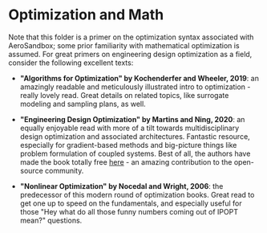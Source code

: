 # Optimization and Math

Note that this folder is a primer on the optimization syntax associated with AeroSandbox; some prior familiarity with mathematical optimization is assumed. For great primers on engineering design optimization as a field, consider the following excellent texts:

* **"Algorithms for Optimization" by Kochenderfer and Wheeler, 2019**: an amazingly readable and meticulously illustrated intro to optimization - really lovely read. Great details on related topics, like surrogate modeling and sampling plans, as well.

* **"Engineering Design Optimization" by Martins and Ning, 2020**: an equally enjoyable read with more of a tilt towards multidisciplinary design optimization and associated architectures. Fantastic resource, especially for gradient-based methods and big-picture things like problem formulation of coupled systems. Best of all, the authors have made the book totally free [here](http://flowlab.groups.et.byu.net/mdobook.pdf) - an amazing contribution to the open-source community.

* **"Nonlinear Optimization" by Nocedal and Wright, 2006**: the predecessor of this modern round of optimization books. Great read to get one up to speed on the fundamentals, and especially useful for those "Hey what do all those funny numbers coming out of IPOPT mean?" questions.